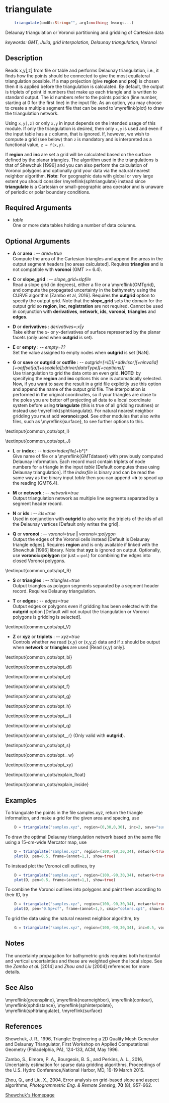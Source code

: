 # triangulate

```julia
	triangulate(cmd0::String="", arg1=nothing; kwargs...)
```

Delaunay triangulation or Voronoi partitioning and gridding of Cartesian data

*keywords: GMT, Julia, grid interpolation, Delaunay triangulation, Voronoi*

Description
-----------

Reads x,y[,z] from file or table and performs Delaunay triangulation, i.e., it finds how the
points should be connected to give the most equilateral triangulation possible. If a map
projection (give **region** and **proj**) is chosen then it is applied before the triangulation
is calculated. By default, the output is triplets of point id numbers that make up each triangle
and is written to standard output. The id numbers refer to the points position (line number,
starting at 0 for the first line) in the input file. As an option, you may choose to create a
multiple segment file that can be send to \myreflink{plot} to draw the triangulation network.

Using `x,y[,z]` or only `x,y` in input depends on the intended usage of this module. If only the
triangulation is desired, then only `x,y` is used and even if the input table has a `z` column,
that is ignored. If, however, we wish to compute a grid (see below) than `z` is mandatory and
is interpreted as a functional value, ``z = f(x,y)``.

If **region** and **inc** are set a grid will be calculated based on the surface defined by the
planar triangles. The algorithm used in the triangulations is that of
Shewchuk [1996] and you can also perform the calculation of Voronoi
polygons and optionally grid your data via the natural nearest neighbor algorithm. **Note**:
For geographic data with global or very large extent you should consider \myreflink{sphtriangulate}
instead since **triangulate** is a Cartesian or small-geographic area operator and is unaware
of periodic or polar boundary conditions.

Required Arguments
------------------

- *table*\
    One or more data tables holding a number of data columns.

Optional Arguments
------------------

- **A** or **area** : -- *area=true*\
    Compute the area of the Cartesian triangles and append the areas in the output segment
    headers [no areas calculated]. Requires **triangles** and is not compatible with **voronoi** (GMT >= 6.4).

- **C** or **slope_grid** : -- *slope_grid=slpfile*\
    Read a slope grid (in degrees), either a file or a \myreflink{GMTgrid}, and compute the
    propagated uncertainty in the bathymetry using the CURVE algorithm [Zambo et al, 2016].
    Requires the **outgrid** option to specify the output grid. Note that the **slope_grid**
    sets the domain for the output grid so **region**, **inc**, **registration** are not required.
    Cannot be used in conjunction with **derivatives**, **network**, **ids**, **voronoi**,
    **triangles** and **edges**.

- **D** or **derivatives** : *derivatives=:x|y*\
    Take either the *x*- or *y*-derivatives of surface represented by the planar facets
    (only used when **outgrid** is set).

- **E** or **empty** : -- *empty=??*\
    Set the value assigned to empty nodes when **outgrid** is set [NaN].

- **G** or **save** or **outgrid** or **outfile** : -- *outgrid=[=ID][+ddivisor][+ninvalid][+ooffset|a][+sscale|a][:driver[dataType][+coptions]]*\
    Use triangulation to grid the data onto an even grid. **NOTE:** by specifying the **region** and
    **inc** options this one is automatically selected. Now, if you want to save the result in a grid
    file explicitly use this option and append the name of the output grid file. The interpolation is
    performed in the original coordinates, so if your triangles are close to the poles you are better
    off projecting all data to a local coordinate system before using **triangulate** (this is true
    of all gridding routines) or instead use \myreflink{sphtriangulate}. For natural nearest neighbor
    gridding you must add **voronoi=:pol**. See other modules that also write files, such as
    \myreflink{surface}, to see further options to this.

\textinput{common_opts/opt_I}

\textinput{common_opts/opt_J}

- **L** or **index** : -- *index=indexfile[*+b*]*\
    Give name of file or a \myreflink{GMTdataset} with previously computed Delaunay information.
    Each record must contain triplets of node numbers for a triangle in the input *table*
    [Default computes these using Delaunay triangulation]. If the *indexfile* is binary and can
    be read the same way as the binary input *table* then you can append **+b** to spead up the reading (GMT6.4).

- **M** or **network** : -- *network=true*\
    Output triangulation network as multiple line segments separated by a segment header record.

- **N** or **ids** : -- *ids=true*\
    Used in conjunction with **outgrid** to also write the triplets of the ids of all the Delaunay vertices [Default only writes the grid].

- **Q** or **voronoi** : -- *voronoi=true* **|** *voronoi=:polygon*\
    Output the edges of the Voronoi cells instead [Default is Delaunay triangle edges].
    Requires **region** and is only available if linked with the Shewchuk [1996] library.
    Note that **xyz** is ignored on output. Optionally, use **voronoi=:polygon** (or just `=:pol`)
    for combining the edges into closed Voronoi polygons.

\textinput{common_opts/opt_R}

- **S** or **triangles** : -- *triangles=true*\
    Output triangles as polygon segments separated by a segment header record. Requires Delaunay triangulation.

- **T** or **edges** : -- *edges=true*\
    Output edges or polygons even if gridding has been selected with the **outgrid** option
    [Default will not output the triangulation or Voronoi polygons is gridding is selected].

\textinput{common_opts/opt_V}

- **Z** or **xyz** or **triplets** : -- *xyz=true*\
    Controls whether we read (x,y) or (x,y,z) data and if z should be output when **network**
    or **triangles** are used [Read (x,y) only].

\textinput{common_opts/opt_bi}

\textinput{common_opts/opt_di}

\textinput{common_opts/opt_e}

\textinput{common_opts/opt_f}

\textinput{common_opts/opt_g}

\textinput{common_opts/opt_h}

\textinput{common_opts/opt__i}

\textinput{common_opts/opt_q}

\textinput{common_opts/opt__r}  (Only valid with **outgrid**).

\textinput{common_opts/opt_s}

\textinput{common_opts/opt__w}

\textinput{common_opts/opt_xy}

\textinput{common_opts/explain_float}

\textinput{common_opts/explain_inside}

Examples
--------

To triangulate the points in the file samples.xyz, return the triangle
information, and make a grid for the given area and spacing, use

```julia
    D = triangulate("samples.xyz", region=(0,30,0,30), inc=2, save="surf.nc")
```

To draw the optimal Delaunay triangulation network based on the same
file using a 15-cm-wide Mercator map, use

```julia
    D = triangulate("samples.xyz", region=(100,-90,30,34), network=true, proj=:Mercator)
    plot(D, pen=0.5, frame=(annot=1,), show=true)
```

To instead plot the Voronoi cell outlines, try

```julia
    D = triangulate("samples.xyz", region=(100,-90,30,34), network=true, voronoi=true, proj=:Mercator)
    plot(D, pen=0.5, frame=(annot=1,), show=true)
```

To combine the Voronoi outlines into polygons and paint them according to their ID, try

```julia
    D = triangulate("samples.xyz", region=(100,-90,30,34), network=true, voronoi=:polyg, proj=:Mercator)
    plot(D, pen="0.5p+cf", frame=(annot=1,), cmap="colors.cpt", show=true)
```

To grid the data using the natural nearest neighbor algorithm, try

```julia
    G = triangulate("samples.xyz", region=(100,-90,30,34), inc=0.5, voronoi=:polygon)
```

Notes
-----

The uncertainty propagation for bathymetric grids requires both horizontal
and vertical uncertainties and these are weighted given the local slope.
See the *Zambo et al.* [2014] and *Zhou and Liu* [2004] references for more details.


See Also
--------

\myreflink{greenspline},
\myreflink{nearneighbor},
\myreflink{contour},
\myreflink{sphdistance},
\myreflink{sphinterpolate},
\myreflink{sphtriangulate},
\myreflink{surface}

References
----------

Shewchuk, J. R., 1996, Triangle: Engineering a 2D Quality Mesh Generator
and Delaunay Triangulator, First Workshop on Applied Computational
Geometry (Philadelphia, PA), 124-133, ACM, May 1996.

Zambo, S., Elmore, P. A., Bourgeois, B. S., and Perkins, A. L., 2016,
Uncertainty estimation for sparse data gridding algorithms,
Proceedings of the U.S. Hydro Conference,National Harbor, MD, 16-19 March 2015.

Zhou, Q., and Liu, X., 2004, Error analysis on grid-based slope and aspect
algorithms, *Photogrammetric Eng. & Remote Sensing*, **70** (8), 957-962.

[Shewchuk's Homepage](http://www.cs.cmu.edu/~quake/triangle.html)
